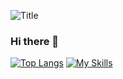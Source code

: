 
![Title](https://github.com/CAT5NEKO/CAT5NEKO/assets/111590457/be125e73-9721-413d-8a2f-5fa5e2872014)

### Hi there 👋
[![Top Langs](https://github-readme-stats.vercel.app/api/top-langs/?username=CAT5NEKO&layout=compact&theme=tokyonight
)](https://github.com/anuraghazra/github-readme-stats)
[![My Skills](https://skillicons.dev/icons?i=go,go,go,go,go,go,go,go,go&perline=3)](https://skillicons.dev)


